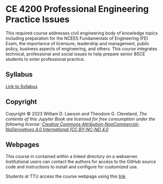 # CE 4200 Professional Engineering Practice Issues 

This required course addresses civil engineering body of
knowledge topics including preparation for the NCEES
Fundamentals of Engineering (FE) Exam, the importance of
licensure, leadership and management, public policy,
business aspects of engineering, and others. This course
integrates technical, professional and social issues to help
prepare senior BSCE students to enter professional practice.

## Syllabus

[Link to Syllabus](http://54.243.252.9/ce-4200-webroot/0-Syllabus/ce-4200-2023-1-syllabus.html)

## Copyright

Copyright © 2023 William D. Lawson and Theodore G. Cleveland, *The contents of this Jupyter Book are licensed for free consumption under the following license: [Creative Commons Attribution-NonCommercial-NoDerivatives 4.0 International (CC BY-NC-ND 4.0](https://creativecommons.org/licenses/by-nc-nd/4.0/)*

## Webpages

This course in contained within a linked directory on a webserver.  Institutional users can contact the authors for access to the GitHub source code and instructions to install and configure for customized use.  

Students at TTU access the course webpage using this [link](http://54.243.252.9/ce-4200-webroot/)